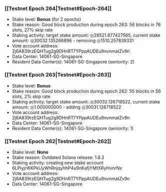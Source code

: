 ### [[Testnet Epoch 264|Testnet#Epoch-264]]
* Stake level: **Bonus** (for 2 epochs)
* Stake reason: Good block production during epoch 263: 56 blocks in 76 slots, 27% skip rate
* Staking activity: target stake amount: ◎28521.877427565, current stake amount: ◎30032.135266896 - removing ◎1510.257839331
* Vote account address: 2j6A839rzEQHTug2g9DHnRT7YPppAUDEu9nvnmatZv9n
* Data Center: 14061-SG-Singapore
* Resident Data Center(s): 14061-SG-Singapore (seniority: 2)
### [[Testnet Epoch 263|Testnet#Epoch-263]]
* Stake level: **Bonus**
* Stake reason: Good block production during epoch 262: 55 blocks in 56 slots, 2% skip rate
* Staking activity: target stake amount: ◎30032.126718522, current stake amount: ◎1.000000000 - adding ◎30031.126718522
* Vote account address: 2j6A839rzEQHTug2g9DHnRT7YPppAUDEu9nvnmatZv9n
* Data Center: 14061-SG-Singapore
* Resident Data Center(s): 14061-SG-Singapore (seniority: 1)
### [[Testnet Epoch 262|Testnet#Epoch-262]]
* Stake level: **None**
* Stake reason: Outdated Solana release: 1.8.2
* Staking activity: creating new stake account 6LPiyjriKKPkUyWhRnjqyhhP4u9nKafjYMtXRyHvnrNx
* Vote account address: 2j6A839rzEQHTug2g9DHnRT7YPppAUDEu9nvnmatZv9n
* Data Center: 14061-SG-Singapore